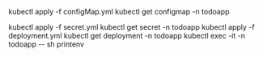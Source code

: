 kubectl apply -f configMap.yml
kubectl get configmap -n todoapp


kubectl apply -f secret.yml
kubectl get secret -n todoapp
kubectl apply -f deployment.yml
kubectl get deployment -n todoapp
kubectl exec -it <pod name> -n todoapp -- sh
  printenv